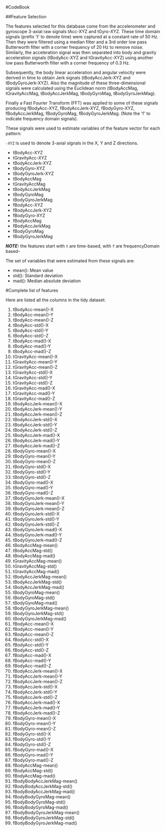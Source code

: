 #CodeBook

##Feature Selection 

The features selected for this database come from the accelerometer and gyroscope 3-axial raw signals tAcc-XYZ and tGyro-XYZ. These time domain signals (prefix 't' to denote time) were captured at a constant rate of 50 Hz. Then they were filtered using a median filter and a 3rd order low pass Butterworth filter with a corner frequency of 20 Hz to remove noise. Similarly, the acceleration signal was then separated into body and gravity acceleration signals (tBodyAcc-XYZ and tGravityAcc-XYZ) using another low pass Butterworth filter with a corner frequency of 0.3 Hz. 

Subsequently, the body linear acceleration and angular velocity were derived in time to obtain Jerk signals (tBodyAccJerk-XYZ and tBodyGyroJerk-XYZ). Also the magnitude of these three-dimensional signals were calculated using the Euclidean norm (tBodyAccMag, tGravityAccMag, tBodyAccJerkMag, tBodyGyroMag, tBodyGyroJerkMag). 

Finally a Fast Fourier Transform (FFT) was applied to some of these signals producing fBodyAcc-XYZ, fBodyAccJerk-XYZ, fBodyGyro-XYZ, fBodyAccJerkMag, fBodyGyroMag, fBodyGyroJerkMag. (Note the 'f' to indicate frequency domain signals). 

These signals were used to estimate variables of the feature vector for each pattern:

`-XYZ` is used to denote 3-axial signals in the X, Y and Z directions.

- tBodyAcc-XYZ
- tGravityAcc-XYZ
- tBodyAccJerk-XYZ
- tBodyGyro-XYZ
- tBodyGyroJerk-XYZ
- tBodyAccMag
- tGravityAccMag
- tBodyAccJerkMag
- tBodyGyroMag
- tBodyGyroJerkMag
- fBodyAcc-XYZ
- fBodyAccJerk-XYZ
- fBodyGyro-XYZ
- fBodyAccMag
- fBodyAccJerkMag
- fBodyGyroMag
- fBodyGyroJerkMag

***NOTE:*** the features start with `t` are time-based, with `f` are frequencyDomain based-

The set of variables that were estimated from these signals are: 

- mean(): Mean value
- std(): Standard deviation
- mad(): Median absolute deviation 





#Complete list of features

Here are listed all the columns in the tidy dataset:

1. tBodyAcc-mean()-X
1. tBodyAcc-mean()-Y
1. tBodyAcc-mean()-Z
1. tBodyAcc-std()-X
1. tBodyAcc-std()-Y
1. tBodyAcc-std()-Z
1. tBodyAcc-mad()-X
1. tBodyAcc-mad()-Y
1. tBodyAcc-mad()-Z
1. tGravityAcc-mean()-X
1. tGravityAcc-mean()-Y
1. tGravityAcc-mean()-Z
1. tGravityAcc-std()-X
1. tGravityAcc-std()-Y
1. tGravityAcc-std()-Z
1. tGravityAcc-mad()-X
1. tGravityAcc-mad()-Y
1. tGravityAcc-mad()-Z
1. tBodyAccJerk-mean()-X
1. tBodyAccJerk-mean()-Y
1. tBodyAccJerk-mean()-Z
1. tBodyAccJerk-std()-X
1. tBodyAccJerk-std()-Y
1. tBodyAccJerk-std()-Z
1. tBodyAccJerk-mad()-X
1. tBodyAccJerk-mad()-Y
1. tBodyAccJerk-mad()-Z
1. tBodyGyro-mean()-X
1. tBodyGyro-mean()-Y
1. tBodyGyro-mean()-Z
1. tBodyGyro-std()-X
1. tBodyGyro-std()-Y
1. tBodyGyro-std()-Z
1. tBodyGyro-mad()-X
1. tBodyGyro-mad()-Y
1. tBodyGyro-mad()-Z
1. tBodyGyroJerk-mean()-X
1. tBodyGyroJerk-mean()-Y
1. tBodyGyroJerk-mean()-Z
1. tBodyGyroJerk-std()-X
1. tBodyGyroJerk-std()-Y
1. tBodyGyroJerk-std()-Z
1. tBodyGyroJerk-mad()-X
1. tBodyGyroJerk-mad()-Y
1. tBodyGyroJerk-mad()-Z
1. tBodyAccMag-mean()
1. tBodyAccMag-std()
1. tBodyAccMag-mad()
1. tGravityAccMag-mean()
1. tGravityAccMag-std()
1. tGravityAccMag-mad()
1. tBodyAccJerkMag-mean()
1. tBodyAccJerkMag-std()
1. tBodyAccJerkMag-mad()
1. tBodyGyroMag-mean()
1. tBodyGyroMag-std()
1. tBodyGyroMag-mad()
1. tBodyGyroJerkMag-mean()
1. tBodyGyroJerkMag-std()
1. tBodyGyroJerkMag-mad()
1. fBodyAcc-mean()-X
1. fBodyAcc-mean()-Y
1. fBodyAcc-mean()-Z
1. fBodyAcc-std()-X
1. fBodyAcc-std()-Y
1. fBodyAcc-std()-Z
1. fBodyAcc-mad()-X
1. fBodyAcc-mad()-Y
1. fBodyAcc-mad()-Z
1. fBodyAccJerk-mean()-X
1. fBodyAccJerk-mean()-Y
1. fBodyAccJerk-mean()-Z
1. fBodyAccJerk-std()-X
1. fBodyAccJerk-std()-Y
1. fBodyAccJerk-std()-Z
1. fBodyAccJerk-mad()-X
1. fBodyAccJerk-mad()-Y
1. fBodyAccJerk-mad()-Z
1. fBodyGyro-mean()-X
1. fBodyGyro-mean()-Y
1. fBodyGyro-mean()-Z
1. fBodyGyro-std()-X
1. fBodyGyro-std()-Y
1. fBodyGyro-std()-Z
1. fBodyGyro-mad()-X
1. fBodyGyro-mad()-Y
1. fBodyGyro-mad()-Z
1. fBodyAccMag-mean()
1. fBodyAccMag-std()
1. fBodyAccMag-mad()
1. fBodyBodyAccJerkMag-mean()
1. fBodyBodyAccJerkMag-std()
1. fBodyBodyAccJerkMag-mad()
1. fBodyBodyGyroMag-mean()
1. fBodyBodyGyroMag-std()
1. fBodyBodyGyroMag-mad()
1. fBodyBodyGyroJerkMag-mean()
1. fBodyBodyGyroJerkMag-std()
1. fBodyBodyGyroJerkMag-mad()